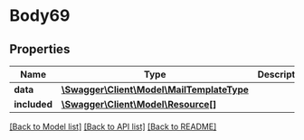 # Body69

## Properties
Name | Type | Description | Notes
------------ | ------------- | ------------- | -------------
**data** | [**\Swagger\Client\Model\MailTemplateType**](MailTemplateType.md) |  | [optional] 
**included** | [**\Swagger\Client\Model\Resource[]**](Resource.md) |  | [optional] 

[[Back to Model list]](../../README.md#documentation-for-models) [[Back to API list]](../../README.md#documentation-for-api-endpoints) [[Back to README]](../../README.md)


